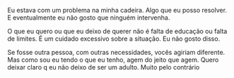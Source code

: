 
Eu estava com um problema na minha cadeira. Algo que eu posso resolver. E eventualmente eu não gosto que ninguém intervenha.

O que eu quero ou que eu deixo de querer não é falta de educação ou falta de limites. É um cuidado excessivo sobre a situação. Eu não gosto disso.

Se fosse outra pessoa, com outras necessidades, vocês agiriam diferente. Mas como sou eu tendo o que eu tenho, agem do jeito que agem. Quero deixar claro q eu não deixo de ser um adulto. Muito pelo contrário